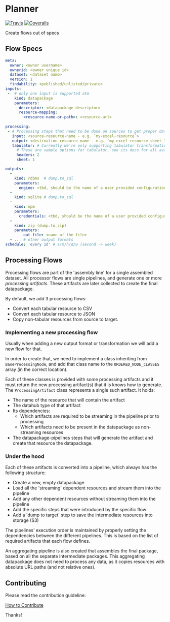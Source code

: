 # Planner

[![Travis](https://img.shields.io/travis/datahq/planner/master.svg)](https://travis-ci.org/datahq/planner)
[![Coveralls](http://img.shields.io/coveralls/datahq/planner.svg?branch=master)](https://coveralls.io/r/datahq/planner?branch=master)

Create flows out of specs

## Flow Specs

```yaml
meta:
  owner: <owner username>
  ownerid: <owner unique id>
  dataset: <dataset name>
  version: 1
  findability: <published/unlisted/private>
inputs:
 -  # only one input is supported atm
    kind: datapackage
    parameters:
      descriptor: <datapackage-descriptor>
      resource-mapping:
        <resource-name-or-path>: <resource-url>
        
processing:
 - # Processing steps that need to be done on sources to get proper data streams
   input: <source-resource-name - e.g. `my-excel-resource`>
   output: <destination-resource-name - e.g. `my-excel-resource-sheet-1`>
   tabulator: # Currently we're only supporting tabulator transformations
     # These are sample options for tabulator, see its docs for all available options
     headers: 2 
     sheet: 1

outputs:
  -
    kind: rdbms  # dump.to_sql
    parameters:
      engine: <tbd, should be the name of a user provided configuration - not the actual connection string>
  -
    kind: sqlite # dump.to_sql
  -
    kind: npm  
    parameters:
      credentials: <tbd, should be the name of a user provided configuration - not the actual credentials>
  -
    kind: zip (dump.to_zip)
    parameters: 
        out-file: <name of the file>
  - ... # other output formats
schedule: 'every 1d' # s/m/h/d/w (second -> week)
```


## Processing Flows
Processing flows are part of the 'assembly line' for a single assembled dataset.
All processor flows are single pipelines, and generate one or more _processing artifacts_.
These artifacts are later collected to create the final datapackage.

By default, we add 3 processing flows:
- Convert each tabular resource to CSV
- Convert each tabular resource to JSON
- Copy non-tabular resources from source to target.

### Implementing a new processing flow

Usually when adding a new output format or transformation we will add a new flow for that.

In order to create that, we need to implement a class inheriting from `BaseProcessingNode`,
and add that class name to the `ORDERED_NODE_CLASSES` array (in the correct location).

Each of these classes is provided with some processing artifacts and it must return the new
processing artifact(s) that it is knows how to generate.
The `ProcessingArtifact` class represents a single such artifact. It holds:
- The name of the resource that will contain the artifact
- The datahub type of that artifact
- Its dependencies:
  - Which artifacts are required to be streaming in the pipeline prior to processing
  - Which artifacts need to be present in the datapackage as non-streaming resources
- The datapackage-pipelines steps that will generate the artifact and create that resource
  the datapackage.

### Under the hood
Each of these artifacts is converted into a pipeline, which always has the following structure:
  - Create a new, empty datapackage
  - Load all the 'streaming' dependent resources and stream them into the pipeline
  - Add any other dependent resources without streaming them into the pipeline
  - Add the specific steps that were introduced by the specific flow
  - Add a 'dump to target' step to save the intermediate resources into storage (S3)

The pipelines' execution order is maintained by properly setting the dependencies between the
 different pipelines. This is based on the list of required artifacts that each flow
  defines.

An aggregating pipeline is also created that assembles the final package, based on all the
  separate intermediate packages. This aggregating datapackage does not need to process any
  data, as it copies resources with absolute URL paths (and not relative ones).

## Contributing

Please read the contribution guideline:

[How to Contribute](CONTRIBUTING.md)

Thanks!
